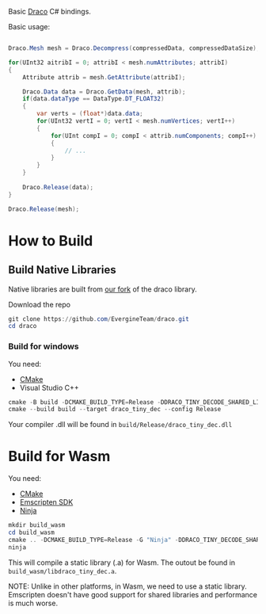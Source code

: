 Basic [Draco](https://github.com/EvergineTeam/draco) C# bindings.

Basic usage:

```C#

Draco.Mesh mesh = Draco.Decompress(compressedData, compressedDataSize);

for(UInt32 aitribI = 0; attribI < mesh.numAttributes; attribI)
{
    Attribute attrib = mesh.GetAttribute(attribI);

    Draco.Data data = Draco.GetData(mesh, attrib);
    if(data.dataType == DataType.DT_FLOAT32)
    {
        var verts = (float*)data.data;
        for(UInt32 vertI = 0; vertI < mesh.numVertices; vertI++)
        {
            for(UInt compI = 0; compI < attrib.numComponents; compI++)
            {
                // ...
            }
        }
    }
    
    Draco.Release(data);
}

Draco.Release(mesh);

```

# How to Build

## Build Native Libraries
Native libraries are built from [our fork](https://github.com/EvergineTeam/draco) of the draco library.

Download the repo
```ps1
git clone https://github.com/EvergineTeam/draco.git
cd draco
```

### Build for windows

You need:
- [CMake](https://cmake.org/download)
- Visual Studio C++

```ps1
cmake -B build -DCMAKE_BUILD_TYPE=Release -DDRACO_TINY_DECODE_SHARED_LIB=ON --log-level=VERBOSE
cmake --build build --target draco_tiny_dec --config Release
```

Your compiler .dll will be found in `build/Release/draco_tiny_dec.dll`

# Build for Wasm

You need:
- [CMake](https://cmake.org/download)
- [Emscripten SDK](https://emscripten.org/docs/getting_started/downloads.html)
- [Ninja](https://ninja-build.org/)

```ps1
mkdir build_wasm
cd build_wasm
cmake .. -DCMAKE_BUILD_TYPE=Release -G "Ninja" -DDRACO_TINY_DECODE_SHARED_LIB=ON --log-level=VERBOSE -DCMAKE_TOOLCHAIN_FILE=<EMSCRIPTEN_SDK>\upstream\emscripten\cmake\Modules\Platform\Emscripten.cmake -DCMAKE_CROSSCOMPILING_EMULATOR=<EMSCRIPTEN_SDK>/node/16.20.0_64bit/bin/node.exe -DDRACO_WASM=ON
ninja
```

This will compile a static library (.a) for Wasm. The outout be found in `build_wasm/libdraco_tiny_dec.a`.

NOTE:
Unlike in other platforms, in Wasm, we need to use a static library. Emscripten doesn't have good support for shared libraries and performance is much worse.

